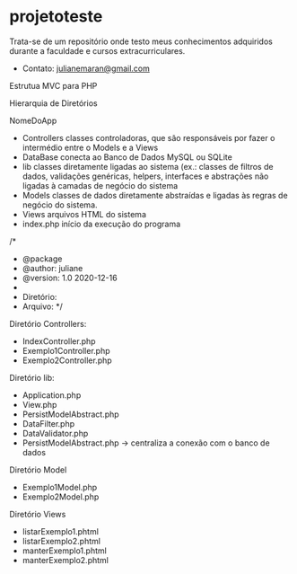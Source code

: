 # projetoteste

Trata-se de um repositório onde testo meus conhecimentos adquiridos durante a faculdade e cursos extracurriculares.

* Contato: julianemaran@gmail.com

Estrutua MVC para PHP


Hierarquia de Diretórios

NomeDoApp
- Controllers	 classes controladoras, que são responsáveis por fazer o intermédio entre o Models e a Views
- DataBase		 conecta ao Banco de Dados MySQL ou SQLite
- lib				   classes diretamente ligadas ao sistema (ex.: classes de filtros de dados, validações genéricas, helpers, interfaces e abstrações não ligadas à camadas de negócio do sistema
- Models			 classes de dados diretamente  abstraídas e ligadas às regras de negócio do sistema.
- Views			   arquivos HTML do sistema
- index.php 	 início da execução do programa

/*
*	@package
*	@author:  juliane
*	@version: 1.0 2020-12-16
*
*	Diretório:
*	Arquivo:
*/

Diretório Controllers:
- IndexController.php
- Exemplo1Controller.php
- Exemplo2Controller.php

Diretório lib:
- Application.php
- View.php
- PersistModelAbstract.php
- DataFilter.php
- DataValidator.php
- PersistModelAbstract.php			-> centraliza a conexão com o banco de dados

Diretório Model
- Exemplo1Model.php
- Exemplo2Model.php

Diretório Views
- listarExemplo1.phtml
- listarExemplo2.phtml
- manterExemplo1.phtml
- manterExemplo2.phtml

